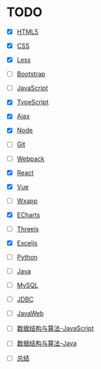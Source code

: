 # TODO

- [x] [HTML5](HTML5.md)

* [x] [CSS](CSS.md)

- [x] [Less](Less.md)

* [ ] [Bootstrap](Bootstrap.md)

- [ ] [JavaScript](JavaScript.md)

* [x] [TypeScript](TypeScript.md)

- [x] [Ajax](Ajax.md)

* [x] [Node](Node.md)

- [ ] [Git](Git.md)

* [ ] [Webpack](Webpack.md)

- [x] [React](React.md)

* [x] [Vue](Vue.md)

- [ ] [Wxapp](Wxapp.md)

* [x] [ECharts](ECharts.md)

- [ ] [Threejs](Threejs.md)

* [x] [Exceljs](Exceljs.md)

- [ ] [Python](Python.md)

* [ ] [Java](Java.md)

- [ ] [MySQL](MySQL.md)

* [ ] [JDBC](JDBC.md)

- [ ] [JavaWeb](JavaWeb.md)

* [ ] [数据结构与算法-JavaScript](数据结构与算法-JavaScript.md)

- [ ] [数据结构与算法-Java](数据结构与算法-Java.md)

* [ ] [总结](总结.md)
